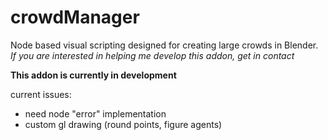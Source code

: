 # crowdManager
Node based visual scripting designed for creating large crowds in Blender.
*If you are interested in helping me develop this addon, get in contact*

**This addon is currently in development**

current issues:
- need node "error" implementation
- custom gl drawing (round points, figure agents)

